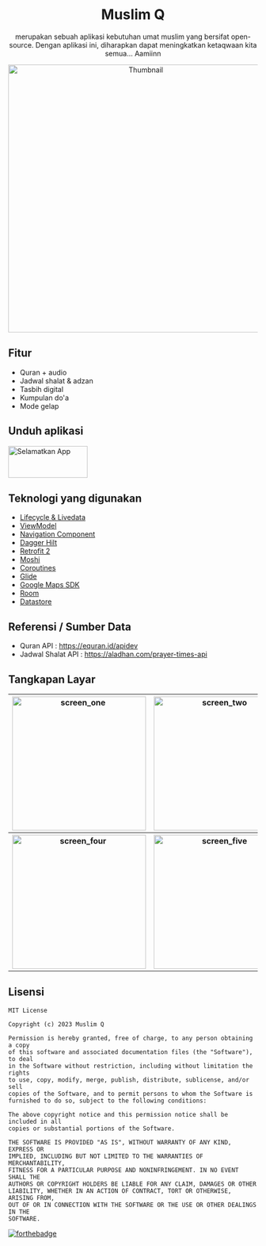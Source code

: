 <div align="center">
  <h1>Muslim Q</h1>
  <p>merupakan sebuah aplikasi kebutuhan umat muslim yang bersifat open-source. Dengan aplikasi ini, diharapkan dapat meningkatkan ketaqwaan kita semua... Aamiinn</p>
  <img width="540" alt="Thumbnail" src="https://github.com/dapoi/Muslim-Q/assets/68842666/47a052fe-62b7-4afd-baa5-206af4f04a00">
</div>

## Fitur
- Quran + audio
- Jadwal shalat & adzan
- Tasbih digital
- Kumpulan do'a
- Mode gelap

## Unduh aplikasi
<a href="https://play.google.com/store/apps/details?id=com.prodev.muslimq"><img src="https://github.com/dapoi/Muslim-Q/assets/68842666/02f6ebaa-8c37-49d9-a71c-7c3768e85e5a" title="Selamatkan App" width="160" height="64" /></a>

## Teknologi yang digunakan
- [Lifecycle & Livedata](https://developer.android.com/jetpack/androidx/releases/lifecycle)
- [ViewModel](https://developer.android.com/topic/libraries/architecture/viewmodel)
- [Navigation Component](https://developer.android.com/jetpack/androidx/releases/navigation)
- [Dagger Hilt](https://dagger.dev/hilt/)
- [Retrofit 2](https://square.github.io/retrofit/)
- [Moshi](https://github.com/square/moshi)
- [Coroutines](https://developer.android.com/kotlin/coroutines?gclsrc=aw.ds&gclid=CjwKCAiAnO2MBhApEiwA8q0HYSKx8VWo_WPkBPO0Oiku9QN_d0sbi6zHhntW8pD7ZsAjciGIp7_oyhoCjvgQAvD_BwE)
- [Glide](https://github.com/bumptech/glide)
- [Google Maps SDK](https://developers.google.com/maps/documentation)
- [Room](https://developer.android.com/training/data-storage/room)
- [Datastore](https://developer.android.com/topic/libraries/architecture/datastore)

## Referensi / Sumber Data
- Quran API : https://equran.id/apidev
- Jadwal Shalat API : https://aladhan.com/prayer-times-api

## Tangkapan Layar
<table style="width:100%">
  <tr>
    <th><img width="270" alt="screen_one" src="https://github.com/dapoi/Muslim-Q/assets/68842666/80e0b08a-a118-47f1-ab4e-687b65566350"></th>
    <th><img width="270" alt="screen_two" src="https://github.com/dapoi/Muslim-Q/assets/68842666/0ed19d5c-8bda-44bb-b369-29908278aaab"></th>
    <th><img width="270" alt="screen_three" src="https://github.com/dapoi/Muslim-Q/assets/68842666/6e990113-2a3a-40fd-8751-2d3b5ff0c48b"></th>
  </tr>
  <tr>
    <th><img width="270" alt="screen_four" src="https://github.com/dapoi/Muslim-Q/assets/68842666/a2794056-be99-41df-b277-1351ff420041"></th>
    <th><img width="270" alt="screen_five" src="https://github.com/dapoi/Muslim-Q/assets/68842666/c0cddc92-42b9-439b-85ac-b121b2bd2a88"></th>
    <th><img width="270" alt="screen_six" src="https://github.com/dapoi/Muslim-Q/assets/68842666/ded42d91-d55c-4104-8b68-502be769a124"></th>
  </tr>
</table>

## Lisensi
```
MIT License

Copyright (c) 2023 Muslim Q

Permission is hereby granted, free of charge, to any person obtaining a copy
of this software and associated documentation files (the "Software"), to deal
in the Software without restriction, including without limitation the rights
to use, copy, modify, merge, publish, distribute, sublicense, and/or sell
copies of the Software, and to permit persons to whom the Software is
furnished to do so, subject to the following conditions:

The above copyright notice and this permission notice shall be included in all
copies or substantial portions of the Software.

THE SOFTWARE IS PROVIDED "AS IS", WITHOUT WARRANTY OF ANY KIND, EXPRESS OR
IMPLIED, INCLUDING BUT NOT LIMITED TO THE WARRANTIES OF MERCHANTABILITY,
FITNESS FOR A PARTICULAR PURPOSE AND NONINFRINGEMENT. IN NO EVENT SHALL THE
AUTHORS OR COPYRIGHT HOLDERS BE LIABLE FOR ANY CLAIM, DAMAGES OR OTHER
LIABILITY, WHETHER IN AN ACTION OF CONTRACT, TORT OR OTHERWISE, ARISING FROM,
OUT OF OR IN CONNECTION WITH THE SOFTWARE OR THE USE OR OTHER DEALINGS IN THE
SOFTWARE.
```
[![forthebadge](https://forthebadge.com/images/badges/built-with-love.svg)](https://forthebadge.com)
